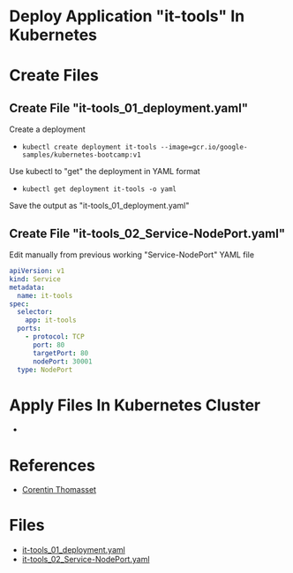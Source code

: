 # Deploy Application "it-tools" In Kubernetes

# Create Files
## Create File "it-tools_01_deployment.yaml"
Create a deployment
- ```kubectl create deployment it-tools --image=gcr.io/google-samples/kubernetes-bootcamp:v1```

Use kubectl to "get" the deployment in YAML format
- ```kubectl get deployment it-tools -o yaml```

Save the output as "it-tools_01_deployment.yaml"

## Create File "it-tools_02_Service-NodePort.yaml"
Edit manually from previous working "Service-NodePort" YAML file
```yaml
apiVersion: v1
kind: Service
metadata:
  name: it-tools
spec:
  selector:
    app: it-tools
  ports:
    - protocol: TCP
      port: 80
      targetPort: 80
      nodePort: 30001   
  type: NodePort
```

# Apply Files In Kubernetes Cluster
- 

# References
- [Corentin Thomasset](https://corentin.tech/)

# Files
- [it-tools_01_deployment.yaml](https://github.com/tomrausch/kubernetes_public/blob/1193b10ebb36365b71dd9fe516c9faf217505f06/it-tools/it-tools_01_Deployment.yaml)
- [it-tools_02_Service-NodePort.yaml](https://github.com/tomrausch/kubernetes_public/blob/main/it-tools/it-tools_02_Service-NodePort.yaml)
